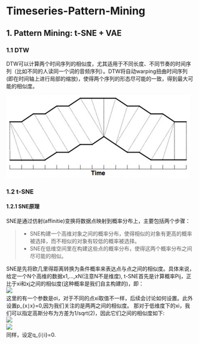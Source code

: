 # Timeseries-Pattern-Mining
## 1. Pattern Mining: t-SNE + VAE
### 1.1 DTW
DTW可以计算两个时间序列的相似度，尤其适用于不同长度、不同节奏的时间序列（比如不同的人读同一个词的音频序列）。DTW将自动warping扭曲时间序列(即在时间轴上进行局部的缩放)，使得两个序列的形态尽可能的一致，得到最大可能的相似度。

![image](https://github.com/Vitoom/Timeseries-Pattern-Mining/raw/master/images/images1.png)

### 1.2 t-SNE
#### 1.2.1 SNE原理
SNE是通过仿射(affinitie)变换将数据点映射到概率分布上，主要包括两个步骤：
> * SNE构建一个高维对象之间的概率分布，使得相似的对象有更高的概率被选择，而不相似的对象有较低的概率被选择。
> * SNE在低维空间里在构建这些点的概率分布，使得这两个概率分布之间尽可能的相似。

SNE是先将欧几里得距离转换为条件概率来表达点与点之间的相似度。具体来说，给定一个N个高维的数据x1,...,xN(注意N不是维度), t-SNE首先是计算概率Pij，正比于xi和xj之间的相似度(这种概率是我们自主构建的)，即：<br>
<img src="https://chart.googleapis.com/chart?cht=tx&chl=p_{j|i}=\frac{{exp}^{(-||x_i-x_j||^2/(2\sigma_i^2))}}{\sum_{k \neq i}{exp}^{(-||x_i-x_j||^2/(2\sigma_i^2))}}" style="border:none;"><br>
这里的有一个参数是σi，对于不同的点xi取值不一样，后续会讨论如何设置。此外设置p_{x∣x}=0,因为我们关注的是两两之间的相似度。
那对于低维度下的xi，我们可以指定高斯分布为方差为1/sqrt(2)，因此它们之间的相似度如下:<br>
<img src="https://chart.googleapis.com/chart?cht=tx&chl=p_{j|i}=\frac{{exp}^{(-||x_i-x_j||^2)}}{\sum_{k \neq i}{exp}^{(-||x_i-x_j||^2)}}" style="border:none;"><br>
<img src="http://www.forkosh.com/mathtex.cgi?p_{j|i}=\frac{{exp}^{(-||x_i-x_j||^2)}}{\sum_{k \neq i}{exp}^{(-||x_i-x_j||^2)}}"><br>
同样，设定q_{i∣i}=0.

